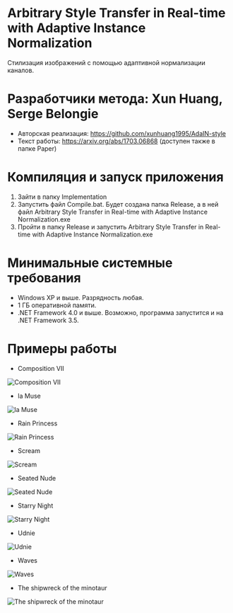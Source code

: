 # Arbitrary Style Transfer in Real-time with Adaptive Instance Normalization
Стилизация изображений с помощью адаптивной нормализации каналов.

# Разработчики метода: Xun Huang, Serge Belongie
* Авторская реализация: https://github.com/xunhuang1995/AdaIN-style
* Текст работы: https://arxiv.org/abs/1703.06868 (доступен также в папке Paper)

# Компиляция и запуск приложения
1. Зайти в папку Implementation
2. Запустить файл Compile.bat. Будет создана папка Release, а в ней файл Arbitrary Style Transfer in Real-time with Adaptive Instance Normalization.exe
3. Пройти в папку Release и запустить Arbitrary Style Transfer in Real-time with Adaptive Instance Normalization.exe

# Минимальные системные требования
* Windows XP и выше. Разрядность любая.
* 1 ГБ оперативной памяти.
* .NET Framework 4.0 и выше. Возможно, программа запустится и на .NET Framework 3.5.

# Примеры работы
* Composition VII

![Composition VII](https://github.com/ColorfulSoft/Demos/blob/master/Style%20Transfer/2017.%20Arbitrary%20Style%20Transfer%20in%20Real-time%20with%20Adaptive%20Instance%20Normalization/Examples/Composition_VII_Tubingen.bmp)

* la Muse

![la Muse](https://github.com/ColorfulSoft/Demos/blob/master/Style%20Transfer/2017.%20Arbitrary%20Style%20Transfer%20in%20Real-time%20with%20Adaptive%20Instance%20Normalization/Examples/La_Muse_Tubingen.bmp)

* Rain Princess

![Rain Princess](https://github.com/ColorfulSoft/Demos/blob/master/Style%20Transfer/2017.%20Arbitrary%20Style%20Transfer%20in%20Real-time%20with%20Adaptive%20Instance%20Normalization/Examples/Rain_Princess_Tubingen.bmp)

* Scream

![Scream](https://github.com/ColorfulSoft/Demos/blob/master/Style%20Transfer/2017.%20Arbitrary%20Style%20Transfer%20in%20Real-time%20with%20Adaptive%20Instance%20Normalization/Examples/Scream_Tubingen.bmp)

* Seated Nude

![Seated Nude](https://github.com/ColorfulSoft/Demos/blob/master/Style%20Transfer/2017.%20Arbitrary%20Style%20Transfer%20in%20Real-time%20with%20Adaptive%20Instance%20Normalization/Examples/Seated_Nude_Tubingen.bmp)

* Starry Night

![Starry Night](https://github.com/ColorfulSoft/Demos/blob/master/Style%20Transfer/2017.%20Arbitrary%20Style%20Transfer%20in%20Real-time%20with%20Adaptive%20Instance%20Normalization/Examples/Starry_Tubingen.bmp)

* Udnie

![Udnie](https://github.com/ColorfulSoft/Demos/blob/master/Style%20Transfer/2017.%20Arbitrary%20Style%20Transfer%20in%20Real-time%20with%20Adaptive%20Instance%20Normalization/Examples/Udnie_Tubingen.bmp)

* Waves

![Waves](https://github.com/ColorfulSoft/Demos/blob/master/Style%20Transfer/2017.%20Arbitrary%20Style%20Transfer%20in%20Real-time%20with%20Adaptive%20Instance%20Normalization/Examples/Wave_Tubingen.bmp)

* The shipwreck of the minotaur

![The shipwreck of the minotaur](https://github.com/ColorfulSoft/Demos/blob/master/Style%20Transfer/2017.%20Arbitrary%20Style%20Transfer%20in%20Real-time%20with%20Adaptive%20Instance%20Normalization/Examples/Wreck_Tubingen.bmp)
